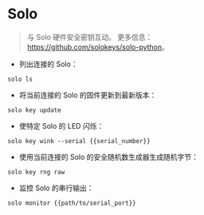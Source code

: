 # Solo

> 与 Solo 硬件安全密钥互动。
> 更多信息：<https://github.com/solokeys/solo-python>。

- 列出连接的 Solo：

`solo ls`

- 将当前连接的 Solo 的固件更新到最新版本：

`solo key update`

- 使特定 Solo 的 LED 闪烁：

`solo key wink --serial {{serial_number}}`

- 使用当前连接的 Solo 的安全随机数生成器生成随机字节：

`solo key rng raw`

- 监控 Solo 的串行输出：

`solo monitor {{path/to/serial_port}}`